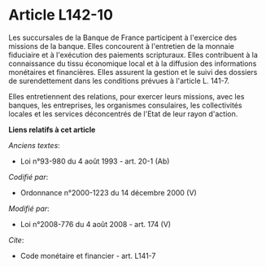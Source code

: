# Article L142-10

Les succursales de la Banque de France participent à l'exercice des missions de la banque. Elles concourent à l'entretien de
la monnaie fiduciaire et à l'exécution des paiements scripturaux. Elles contribuent à la connaissance du tissu économique
local et à la diffusion des informations monétaires et financières. Elles assurent la gestion et le suivi des dossiers de
surendettement dans les conditions prévues à l'article L. 141-7. 

Elles entretiennent des relations, pour exercer leurs missions, avec les banques, les entreprises, les organismes
consulaires, les collectivités locales et les services déconcentrés de l'Etat de leur rayon d'action.

**Liens relatifs à cet article**

_Anciens textes_:

  - Loi n°93-980 du 4 août 1993 - art. 20-1 (Ab)

_Codifié par_:

  - Ordonnance n°2000-1223 du 14 décembre 2000 (V)

_Modifié par_:

  - Loi n°2008-776 du 4 août 2008 - art. 174 (V)

_Cite_:

  - Code monétaire et financier - art. L141-7
